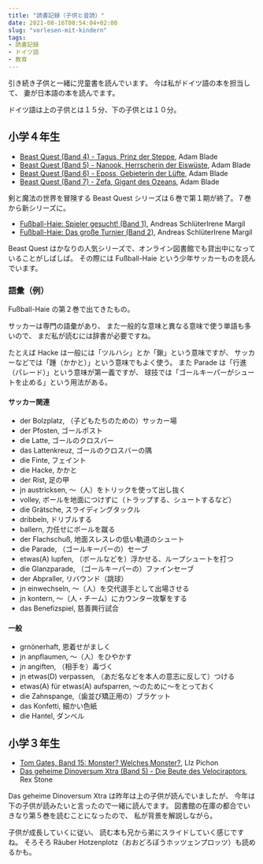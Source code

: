 ```yaml
---
title: "読書記録（子供と音読）"
date: 2021-08-16T08:54:04+02:00
slug: "vorlesen-mit-kindern"
tags:
- 読書記録
- ドイツ語
- 教育
---
```

引き続き子供と一緒に児童書を読んでいます。
今は私がドイツ語の本を担当して、
妻が日本語の本を読んでます。

ドイツ語は上の子供とは１５分、下の子供とは１０分。

## 小学４年生

- [Beast Quest (Band 4) - Tagus, Prinz der Steppe](https://www.loewe-verlag.de/titel-1-1/beast_quest_band_4_tagus_prinz_der_steppe-3411/), Adam Blade
- [Beast Quest (Band 5) - Nanook, Herrscherin der Eiswüste](https://www.loewe-verlag.de/titel-1-1/beast_quest_band_5_nanook_herrscherin_der_eiswueste-3543/), Adam Blade
- [Beast Quest (Band 6) - Eposs, Gebieterin der Lüfte](https://www.loewe-verlag.de/titel-1-1/beast_quest_band_6_eposs_gebieterin_der_luefte-3544/), Adam Blade
- [Beast Quest (Band 7) - Zefa, Gigant des Ozeans](https://www.loewe-verlag.de/titel-1-1/beast_quest_band_7_zefa_gigant_des_ozeans-3652/), Adam Blade

剣と魔法の世界を冒険する Beast Quest シリーズは６巻で第１期が終了。７巻から新シリーズに。

- [Fußball-Haie: Spieler gesucht! (Band 1)](https://www.fischerverlage.de/buch/andreas-schlueter-irene-margil-fussball-haie-spieler-gesucht-9783596856336), Andreas SchlüterIrene Margil
- [Fußball-Haie: Das große Turnier (Band 2)](https://www.fischerverlage.de/buch/andreas-schlueter-irene-margil-fussball-haie-das-grosse-turnier-9783596856343), Andreas SchlüterIrene Margil

Beast Quest はかなりの人気シリーズで、オンライン図書館でも貸出中になっていることがしばしば。
その際には Fußball-Haie という少年サッカーものを読んでいます。


### 語彙（例）
Fußball-Haie の第２巻で出てきたもの。

サッカーは専門の語彙があり、
また一般的な意味と異なる意味で使う単語も多いので、
まだ私が読むには辞書が必要ですね。

たとえば Hacke は一般には「ツルハシ」とか「鍬」という意味ですが、
サッカーなどでは「踵（かかと）」という意味でもよく使う。
また Parade は「行進（パレード）」という意味が第一義ですが、
球技では「ゴールキーパーがシュートを止める」という用法がある。

#### サッカー関連
- der Bolzplatz, （子どもたちのための）サッカー場
- der Pfosten, ゴールポスト
- die Latte, ゴールのクロスバー
- das Lattenkreuz, ゴールのクロスバーの隅
- die Finte, フェイント
- die Hacke, かかと
- der Rist, 足の甲
- jn austricksen, 〜（人）をトリックを使って出し抜く
- volley, ボールを地面につけずに（トラップする、シュートするなど）
- die Grätsche, スライディングタックル
- dribbeln, ドリブルする
- ballern, 力任せにボールを蹴る
- der Flachschuß, 地面スレスレの低い軌道のシュート
- die Parade, （ゴールキーパーの）セーブ
- etwas(A) lupfen, （ボールなどを）浮かせる、ループシュートを打つ
- die Glanzparade, （ゴールキーパーの）ファインセーブ
- der Abpraller, リバウンド（跳球）
- jn einwechseln, 〜（人）を交代選手として出場させる
- jn kontern, 〜（人・チーム）にカウンター攻撃をする
- das Benefizspiel, 慈善興行試合


#### 一般
- grnönerhaft, 恩着せがましく
- jn anpflaumen, 〜（人）をひやかす
- jn angiften, （相手を）毒づく
- jn etwas(D) verpassen, （あだ名などを本人の意志に反して）つける
- etwas(A) für etwas(A) aufsparren, 〜のために〜をとっておく
- die Zahnspange,（歯並び矯正用の）ブラケット
- das Konfetti, 細かい色紙
- die Hantel, ダンベル

## 小学３年生

- [Tom Gates, Band 15: Monster? Welches Monster?](https://www.amazon.de/gp/product/B07PWJF8N3), LIz Pichon
- [Das geheime Dinoversum Xtra (Band 5) - Die Beute des Velociraptors](https://www.loewe-verlag.de/titel-0-0/das_geheime_dinoversum_xtra_band_5_die_beute_des_velociraptors-8909/), Rex Stone

Das geheime Dinoversum Xtra は昨年は上の子供が読んでいましたが、
今年は下の子供が読みたいと言ったので一緒に読んでます。
図書館の在庫の都合でいきなり第５巻を読むことになったので、
私が背景を解説しながら。

子供が成長していくに従い、
読む本も兄から弟にスライドしていく感じですね。
そろそろ Räuber Hotzenplotz（おおどろぼうホッツェンプロッツ）も読めるかも。
